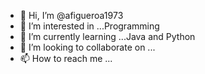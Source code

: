 - 👋 Hi, I’m @afigueroa1973
- 👀 I’m interested in ...Programming
- 🌱 I’m currently learning ...Java and Python
- 💞️ I’m looking to collaborate on ...
- 📫 How to reach me ...

<!---
afigueroa1973/afigueroa1973 is a ✨ special ✨ repository because its `README.md` (this file) appears on your GitHub profile.
You can click the Preview link to take a look at your changes.
--->
